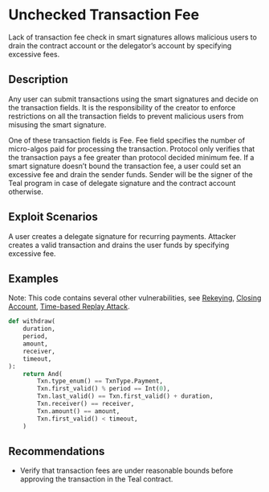 # Unchecked Transaction Fee

Lack of transaction fee check in smart signatures allows malicious users to drain the contract account or the delegator’s account by specifying excessive fees.

## Description

Any user can submit transactions using the smart signatures and decide on the transaction fields. It is the responsibility of the creator to enforce restrictions on all the transaction fields to prevent malicious users from misusing the smart signature.

One of these transaction fields is Fee. Fee field specifies the number of micro-algos paid for processing the transaction. Protocol only verifies that the transaction pays a fee greater than protocol decided minimum fee. If a smart signature doesn’t bound the transaction fee, a user could set an excessive fee and drain the sender funds. Sender will be the signer of the Teal program in case of delegate signature and the contract account otherwise.

## Exploit Scenarios

A user creates a delegate signature for recurring payments. Attacker creates a valid transaction and drains the user funds by specifying excessive fee.

## Examples

Note: This code contains several other vulnerabilities, see [Rekeying](../rekeying), [Closing Account](../closing_account), [Time-based Replay Attack](../time_based_replay_attack).

```py
def withdraw(
    duration,
    period,
    amount,
    receiver,
    timeout,
):
    return And(
        Txn.type_enum() == TxnType.Payment,
        Txn.first_valid() % period == Int(0),
        Txn.last_valid() == Txn.first_valid() + duration,
        Txn.receiver() == receiver,
        Txn.amount() == amount,
        Txn.first_valid() < timeout,
    )
```

## Recommendations

- Verify that transaction fees are under reasonable bounds before approving the transaction in the Teal contract.
